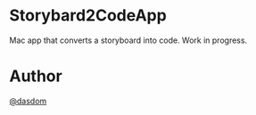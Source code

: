 # Storybard2CodeApp
Mac app that converts a storyboard into code. Work in progress.

# Author
[@dasdom](https://twitter.com/dasdom)
